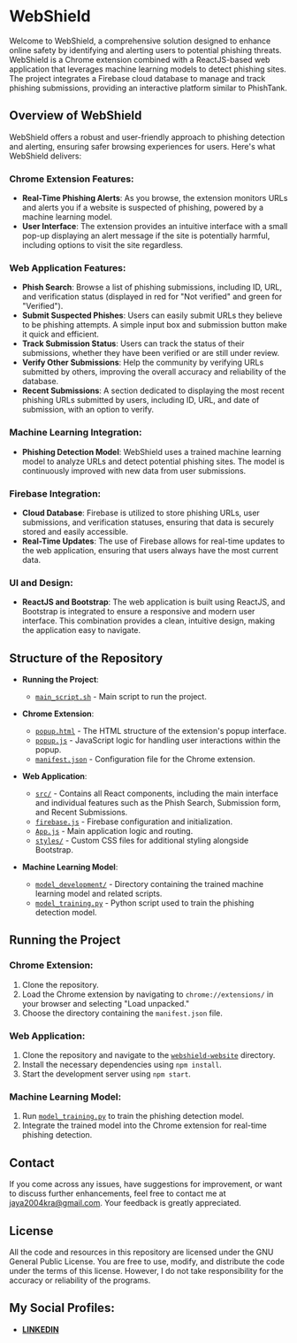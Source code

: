 # WebShield

Welcome to WebShield, a comprehensive solution designed to enhance online safety by identifying and alerting users to potential phishing threats. WebShield is a Chrome extension combined with a ReactJS-based web application that leverages machine learning models to detect phishing sites. The project integrates a Firebase cloud database to manage and track phishing submissions, providing an interactive platform similar to PhishTank.

## Overview of WebShield

WebShield offers a robust and user-friendly approach to phishing detection and alerting, ensuring safer browsing experiences for users. Here's what WebShield delivers:

### Chrome Extension Features:
- **Real-Time Phishing Alerts**: As you browse, the extension monitors URLs and alerts you if a website is suspected of phishing, powered by a machine learning model.
- **User Interface**: The extension provides an intuitive interface with a small pop-up displaying an alert message if the site is potentially harmful, including options to visit the site regardless.

### Web Application Features:
- **Phish Search**: Browse a list of phishing submissions, including ID, URL, and verification status (displayed in red for "Not verified" and green for "Verified").
- **Submit Suspected Phishes**: Users can easily submit URLs they believe to be phishing attempts. A simple input box and submission button make it quick and efficient.
- **Track Submission Status**: Users can track the status of their submissions, whether they have been verified or are still under review.
- **Verify Other Submissions**: Help the community by verifying URLs submitted by others, improving the overall accuracy and reliability of the database.
- **Recent Submissions**: A section dedicated to displaying the most recent phishing URLs submitted by users, including ID, URL, and date of submission, with an option to verify.

### Machine Learning Integration:
- **Phishing Detection Model**: WebShield uses a trained machine learning model to analyze URLs and detect potential phishing sites. The model is continuously improved with new data from user submissions.

### Firebase Integration:
- **Cloud Database**: Firebase is utilized to store phishing URLs, user submissions, and verification statuses, ensuring that data is securely stored and easily accessible.
- **Real-Time Updates**: The use of Firebase allows for real-time updates to the web application, ensuring that users always have the most current data.

### UI and Design:
- **ReactJS and Bootstrap**: The web application is built using ReactJS, and Bootstrap is integrated to ensure a responsive and modern user interface. This combination provides a clean, intuitive design, making the application easy to navigate.

## Structure of the Repository

- **Running the Project**:
  - [`main_script.sh`](https://github.com/fromjyce/WebShield/blob/main/main_script.sh) - Main script to run the project.

- **Chrome Extension**: 
  - [`popup.html`](https://github.com/fromjyce/WebShield/blob/main/extension/popup.html) - The HTML structure of the extension's popup interface.
  - [`popup.js`](https://github.com/fromjyce/WebShield/blob/main/extension/popup.js) - JavaScript logic for handling user interactions within the popup.
  - [`manifest.json`](https://github.com/fromjyce/WebShield/blob/main/extension/manifest.json) - Configuration file for the Chrome extension.

- **Web Application**:
  - [`src/`](https://github.com/fromjyce/WebShield/tree/main/webshield-website/src) - Contains all React components, including the main interface and individual features such as the Phish Search, Submission form, and Recent Submissions.
  - [`firebase.js`](https://github.com/fromjyce/WebShield/blob/main/webshield-website/src/firebase.js) - Firebase configuration and initialization.
  - [`App.js`](https://github.com/fromjyce/WebShield/blob/main/webshield-website/src/App.js) - Main application logic and routing.
  - [`styles/`](https://github.com/fromjyce/WebShield/tree/main/webshield-website/src/styles) - Custom CSS files for additional styling alongside Bootstrap.

- **Machine Learning Model**:
  - [`model_development/`](https://github.com/fromjyce/WebShield/tree/main/model%20development) - Directory containing the trained machine learning model and related scripts.
  - [`model_training.py`](https://github.com/fromjyce/WebShield/blob/main/model%20development/model_training.py) - Python script used to train the phishing detection model.

## Running the Project

### Chrome Extension:
1. Clone the repository.
2. Load the Chrome extension by navigating to `chrome://extensions/` in your browser and selecting "Load unpacked."
3. Choose the directory containing the `manifest.json` file.

### Web Application:
1. Clone the repository and navigate to the [`webshield-website`](https://github.com/fromjyce/WebShield/tree/main/webshield-website) directory.
2. Install the necessary dependencies using `npm install`.
3. Start the development server using `npm start`.

### Machine Learning Model:
1. Run [`model_training.py`](https://github.com/fromjyce/WebShield/blob/main/model%20development/model_training.py) to train the phishing detection model.
2. Integrate the trained model into the Chrome extension for real-time phishing detection.

## Contact

If you come across any issues, have suggestions for improvement, or want to discuss further enhancements, feel free to contact me at [jaya2004kra@gmail.com](mailto:jaya2004kra@gmail.com). Your feedback is greatly appreciated.

## License

All the code and resources in this repository are licensed under the GNU General Public License. You are free to use, modify, and distribute the code under the terms of this license. However, I do not take responsibility for the accuracy or reliability of the programs.

## My Social Profiles:

- [**LINKEDIN**](https://www.linkedin.com/in/jayashrek/)
